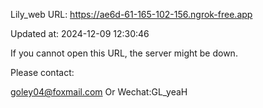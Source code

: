 Lily_web URL: https://ae6d-61-165-102-156.ngrok-free.app

Updated at: 2024-12-09 12:30:46

If you cannot open this URL, the server might be down.

Please contact: 

goley04@foxmail.com Or Wechat:GL_yeaH